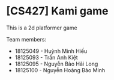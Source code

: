 
# [CS427] Kami game

This is a 2d platformer game

Team members:
- 18125049 - Huỳnh Minh Hiếu
- 18125093 - Trần Anh Kiệt
- 18125095 - Nguyễn Bảo Hải Long
- 18125100 - Nguyễn Hoàng Bảo Minh
